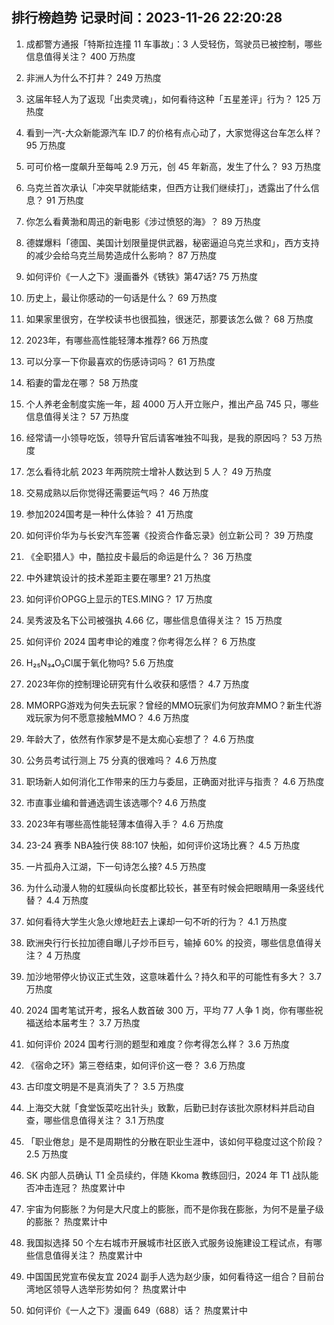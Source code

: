 
## 排行榜趋势 记录时间：2023-11-26 22:20:28
  
  1. 成都警方通报「特斯拉连撞 11 车事故」：3 人受轻伤，驾驶员已被控制，哪些信息值得关注？ 400 万热度
    
  2. 非洲人为什么不打井？ 249 万热度
    
  3. 这届年轻人为了返现「出卖灵魂」，如何看待这种「五星差评」行为？ 125 万热度
    
  4. 看到一汽-大众新能源汽车 ID.7 的价格有点心动了，大家觉得这台车怎么样？ 95 万热度
    
  5. 可可价格一度飙升至每吨 2.9 万元，创 45 年新高，发生了什么？ 93 万热度
    
  6. 乌克兰首次承认「冲突早就能结束，但西方让我们继续打」，透露出了什么信息？ 91 万热度
    
  7. 你怎么看黄渤和周迅的新电影《涉过愤怒的海》？ 89 万热度
    
  8. 德媒爆料「德国、美国计划限量提供武器，秘密逼迫乌克兰求和」，西方支持的减少会给乌克兰局势造成什么影响？ 87 万热度
    
  9. 如何评价《一人之下》漫画番外《锈铁》第47话? 75 万热度
    
  10. 历史上，最让你感动的一句话是什么？ 69 万热度
    
  11. 如果家里很穷，在学校读书也很孤独，很迷茫，那要该怎么做？ 68 万热度
    
  12. 2023年，有哪些高性能轻薄本推荐? 66 万热度
    
  13. 可以分享一下你最喜欢的伤感诗词吗？ 61 万热度
    
  14. 稻妻的雷龙在哪？ 58 万热度
    
  15. 个人养老金制度实施一年，超 4000 万人开立账户，推出产品 745 只，哪些信息值得关注？ 57 万热度
    
  16. 经常请一小领导吃饭，领导升官后请客唯独不叫我，是我的原因吗？ 53 万热度
    
  17. 怎么看待北航 2023 年两院院士增补人数达到 5 人？ 49 万热度
    
  18. 交易成熟以后你觉得还需要运气吗？ 46 万热度
    
  19. 参加2024国考是一种什么体验？ 41 万热度
    
  20. 如何评价华为与长安汽车签署《投资合作备忘录》创立新公司？ 39 万热度
    
  21. 《全职猎人》中，酷拉皮卡最后的命运是什么？ 36 万热度
    
  22. 中外建筑设计的技术差距主要在哪里? 21 万热度
    
  23. 如何评价OPGG上显示的TES.MING？ 17 万热度
    
  24. 吴秀波及名下公司被强执 4.66 亿，哪些信息值得关注？ 15 万热度
    
  25. 如何评价 2024 国考申论的难度？你考得怎么样？ 6 万热度
    
  26. H₂₅N₃₄O₃Cl属于氧化物吗? 5.6 万热度
    
  27. 2023年你的控制理论研究有什么收获和感悟？ 4.7 万热度
    
  28. MMORPG游戏为何失去玩家？曾经的MMO玩家们为何放弃MMO？新生代游戏玩家为何不愿意接触MMO？ 4.6 万热度
    
  29. 年龄大了，依然有作家梦是不是太痴心妄想了？ 4.6 万热度
    
  30. 公务员考试行测上 75 分真的很难吗？ 4.6 万热度
    
  31. 职场新人如何消化工作带来的压力与委屈，正确面对批评与指责？ 4.6 万热度
    
  32. 市直事业编和普通选调生该选哪个? 4.6 万热度
    
  33. 2023年有哪些高性能轻薄本值得入手？ 4.6 万热度
    
  34. 23-24 赛季 NBA独行侠 88:107 快船，如何评价这场比赛？ 4.5 万热度
    
  35. 一片孤舟入江湖，下一句诗怎么接? 4.5 万热度
    
  36. 为什么动漫人物的虹膜纵向长度都比较长，甚至有时候会把眼睛用一条竖线代替？ 4.4 万热度
    
  37. 如何看待大学生火急火燎地赶去上课却一句不听的行为？ 4.1 万热度
    
  38. 欧洲央行行长拉加德自曝儿子炒币巨亏，输掉 60% 的投资，哪些信息值得关注？ 4 万热度
    
  39. 加沙地带停火协议正式生效，这意味着什么？持久和平的可能性有多大？ 3.7 万热度
    
  40. 2024 国考笔试开考，报名人数首破 300 万，平均 77 人争 1 岗，你有哪些祝福送给本届考生？ 3.7 万热度
    
  41. 如何评价 2024 国考行测的题型和难度？你考得怎么样？ 3.6 万热度
    
  42. 《宿命之环》第三卷结束，如何评价这一卷？ 3.6 万热度
    
  43. 古印度文明是不是真消失了？ 3.5 万热度
    
  44. 上海交大就「食堂饭菜吃出针头」致歉，后勤已封存该批次原材料并启动自查，哪些信息值得关注？ 3.1 万热度
    
  45. 「职业倦怠」是不是周期性的分散在职业生涯中，该如何平稳度过这个阶段？ 2.5 万热度
    
  46. SK 内部人员确认 T1 全员续约，伴随 Kkoma 教练回归，2024 年 T1 战队能否冲击连冠？ 热度累计中
    
  47. 宇宙为何膨胀？为何是大尺度上的膨胀，而不是你我在膨胀，为何不是量子级的膨胀？ 热度累计中
    
  48. 我国拟选择 50 个左右城市开展城市社区嵌入式服务设施建设工程试点，有哪些信息值得关注？ 热度累计中
    
  49. 中国国民党宣布侯友宜 2024 副手人选为赵少康，如何看待这一组合？目前台湾地区领导人选举形势如何？ 热度累计中
    
  50. 如何评价《一人之下》漫画 649（688）话？ 热度累计中
    